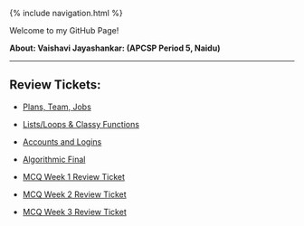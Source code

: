 {% include navigation.html %}

Welcome to my GitHub Page!

**About: Vaishavi Jayashankar: (APCSP Period 5, Naidu)**

----- 

Review Tickets:
-----


* [Plans, Team, Jobs](https://github.com/vaishavijay/vaishavijay.github.io/issues/2)

* [Lists/Loops & Classy Functions](https://github.com/vaishavijay/vaishavijay.github.io/issues/7)

* [Accounts and Logins](https://github.com/vaishavijay/vaishavijay.github.io/issues/3)

* [Algorithmic Final](https://github.com/vaishavijay/vaishavijay.github.io/issues/1)

* [MCQ Week 1 Review Ticket](https://github.com/vaishavijay/vaishavijay.github.io/issues/4)

* [MCQ Week 2 Review Ticket](https://github.com/vaishavijay/vaishavijay.github.io/issues/5)

* [MCQ Week 3 Review Ticket](https://github.com/vaishavijay/vaishavijay.github.io/issues/6)
